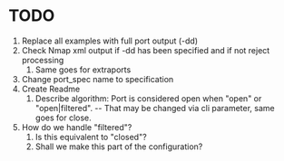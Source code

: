 # TODO

1. Replace all examples with full port output (-dd)
1. Check Nmap xml output if -dd has been specified and if not reject processing
    1. Same goes for extraports
1. Change port_spec name to specification
1. Create Readme
    1. Describe algorithm: Port is considered open when "open" or "open|filtered". -- That may be changed via cli parameter, same goes for close.
1. How do we handle "filtered"?
    1. Is this equivalent to "closed"?
    1. Shall we make this part of the configuration? 

